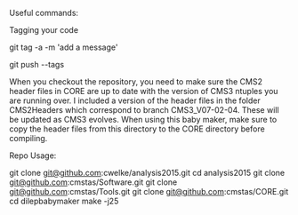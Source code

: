 Useful commands:

Tagging your code

git tag -a <version> -m 'add a message'

git push --tags

When you checkout the repository, you need to make sure the CMS2 header files in CORE are up to date with the version of CMS3 ntuples you are running over. I included a version of the header files in the folder CMS2Headers which correspond to branch CMS3_V07-02-04. These will be updated as CMS3 evolves. When using this baby maker, make sure to copy the header files from this directory to the CORE directory before compiling.


Repo Usage:

git clone git@github.com:cwelke/analysis2015.git
cd analysis2015
git clone git@github.com:cmstas/Software.git
git clone git@github.com:cmstas/Tools.git
git clone git@github.com:cmstas/CORE.git
cd dilepbabymaker
make -j25